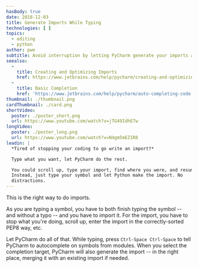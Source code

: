 ```yaml
---
hasBody: true
date: 2018-12-03
title: Generate Imports While Typing
technologies: [ ]
topics:
  - editing
  - python
author: pwe
subtitle: Avoid interruption by letting PyCharm generate your imports as you type.
seealso:
  - 
    title: Creating and Optimizing Imports
    href: https://www.jetbrains.com/help/pycharm/creating-and-optimizing-imports.html
  - 
    title: Basic Completion
    href: 'https://www.jetbrains.com/help/pycharm/auto-completing-code.html#basic_completion'
thumbnail: ./thumbnail.png
cardThumbnail: ./card.png
shortVideo:
  poster: ./poster_short.png
  url: https://www.youtube.com/watch?v=jTG49IdhETw
longVideo:
  poster: ./poster_long.png
  url: https://www.youtube.com/watch?v=N4gm5mEZ1R8
leadin: |
  *Tired of stopping your coding to go write an import?*

  Type what you want, let PyCharm do the rest.

  You could scroll up, type your import, find where you were, and resume.
  Instead, just type your symbol and let Python make the import. No
  distractions.
---
```


This is the right way to do imports.

As you are typing a symbol, you have to both finish typing the symbol -- and without a typo -- and you have to import it. For the import, you have to stop what you're doing, scroll up, enter the import in the correctly-sorted PEP8 way, etc.

Let PyCharm do all of that. While typing, press `Ctrl-Space Ctrl-Space` to tell PyCharm to autocomplete on symbols from modules. When you select the completion target, PyCharm will also generate the import -- in the right place, merging it with an existing import if needed.
